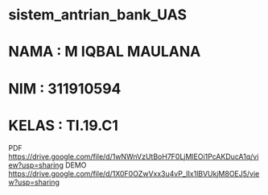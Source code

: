 # sistem_antrian_bank_UAS
# NAMA  : M IQBAL MAULANA
# NIM   : 311910594
# KELAS : TI.19.C1

PDF https://drive.google.com/file/d/1wNWnVzUtBoH7F0LjMlEOi1PcAKDucA1q/view?usp=sharing
DEMO https://drive.google.com/file/d/1X0F0OZwVxx3u4vP_IIx1lBVUkjM8OEJ5/view?usp=sharing
